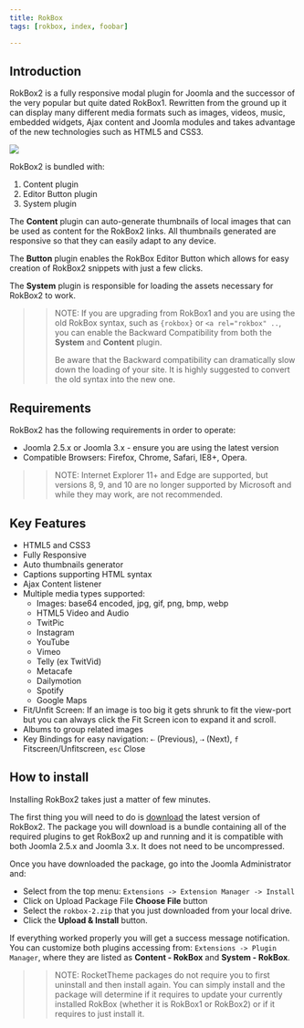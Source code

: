 ```yaml
---
title: RokBox
tags: [rokbox, index, foobar]

---
```


Introduction
-----

RokBox2 is a fully responsive modal plugin for Joomla and the successor of the very popular but quite dated RokBox1. Rewritten from the ground up it can display many different media formats such as images, videos, music, embedded widgets, Ajax content and Joomla modules and takes advantage of the new technologies such as HTML5 and CSS3.

![][featured]

RokBox2 is bundled with:

1. Content plugin
2. Editor Button plugin
3. System plugin

The **Content** plugin can auto-generate thumbnails of local images that can be used as content for the RokBox2 links. All thumbnails generated are responsive so that they can easily adapt to any device.

The **Button** plugin enables the RokBox Editor Button which allows for easy creation of RokBox2 snippets with just a few clicks.

The **System** plugin is responsible for loading the assets necessary for RokBox2 to work.

>> NOTE: If you are upgrading from RokBox1 and you are using the old RokBox syntax, such as `{rokbox}` or `<a rel="rokbox" ..`, you can enable the Backward Compatibility from both the **System** and **Content** plugin.
>>
>> Be aware that the Backward compatibility can dramatically slow down the loading of your site. It is highly suggested to convert the old syntax into the new one.

Requirements
------------

RokBox2 has the following requirements in order to operate:

* Joomla 2.5.x or Joomla 3.x - ensure you are using the latest version
* Compatible Browsers: Firefox, Chrome, Safari, IE8+, Opera.

>> NOTE: Internet Explorer 11+ and Edge are supported, but versions 8, 9, and 10 are no longer supported by Microsoft and while they may work, are not recommended.


Key Features
------------

* HTML5 and CSS3
* Fully Responsive
* Auto thumbnails generator
* Captions supporting HTML syntax
* Ajax Content listener
* Multiple media types supported:
    * Images: base64 encoded, jpg, gif, png, bmp, webp
    * HTML5 Video and Audio
    * TwitPic
    * Instagram
    * YouTube
    * Vimeo
    * Telly (ex TwitVid)
    * Metacafe
    * Dailymotion
    * Spotify
    * Google Maps
* Fit/Unfit Screen: If an image is too big it gets shrunk to fit the view-port but you can always click the Fit Screen icon to expand it and scroll.
* Albums to group related images
* Key Bindings for easy navigation: `⇠` (Previous), `⇢` (Next), `f` Fitscreen/Unfitscreen, `esc` Close


How to install
--------------

Installing RokBox2 takes just a matter of few minutes.

The first thing you will need to do is [download][download] the latest version of RokBox2. The package you will download is a bundle containing all of the required plugins to get RokBox2 up and running and it is compatible with both Joomla 2.5.x and Joomla 3.x. It does not need to be uncompressed.

Once you have downloaded the package, go into the Joomla Administrator and:

* Select from the top menu: `Extensions -> Extension Manager -> Install`
* Click on Upload Package File **Choose File** button
* Select the `rokbox-2.zip` that you just downloaded from your local drive.
* Click the **Upload & Install** button.

If everything worked properly you will get a success message notification. You can customize both plugins accessing from: `Extensions -> Plugin Manager`, where they are listed as **Content - RokBox** and **System - RokBox**.

>> NOTE: RocketTheme packages do not require you to first uninstall and then install again. You can simply install and the package will determine if it requires to update your currently installed RokBox (whether it is RokBox1 or RokBox2) or if it requires to just install it.


[featured]: assets/rokbox2-layout.png
[download]: http://www.rockettheme.com/extensions-downloads/free/rokbox/3173-rokbox-plugin/download
